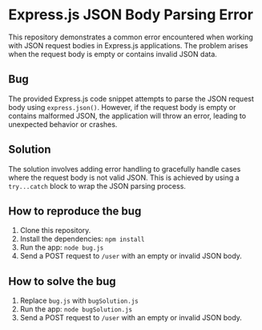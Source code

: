 # Express.js JSON Body Parsing Error

This repository demonstrates a common error encountered when working with JSON request bodies in Express.js applications. The problem arises when the request body is empty or contains invalid JSON data.

## Bug

The provided Express.js code snippet attempts to parse the JSON request body using `express.json()`. However, if the request body is empty or contains malformed JSON, the application will throw an error, leading to unexpected behavior or crashes.

## Solution

The solution involves adding error handling to gracefully handle cases where the request body is not valid JSON. This is achieved by using a `try...catch` block to wrap the JSON parsing process.

## How to reproduce the bug

1. Clone this repository.
2. Install the dependencies: `npm install`
3. Run the app: `node bug.js`
4. Send a POST request to `/user` with an empty or invalid JSON body.

## How to solve the bug

1. Replace `bug.js` with `bugSolution.js`
2. Run the app: `node bugSolution.js`
3. Send a POST request to `/user` with an empty or invalid JSON body.